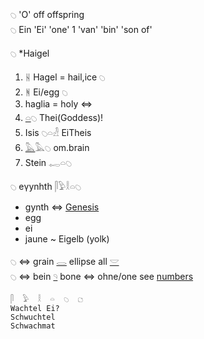 𓆇 'O' off offspring  
𓆇 Ein 'Ei' 'one' 1 'van' 'bin' 'son of'  

𓆇 *Haigel  
 1. ᚺ Hagel = hail,ice  𓆇  
 2. ᚻ Ei/egg 𓆇  
 3. haglia = holy ⇔  
 4. [𓏏](𓏏)𓆇 Thei(Goddess)!  
 5. Isis 𓆇𓏏𓁐 EiTheis  
 6. [𓅓](𓅓)𓅓𓆇 om.brain  
 7. Stein 𓉻𓏏𓆇  

𓆇 eγynhth 𓋴𓅱𓎛𓏏𓆇  
  * gynth ⇔ [Genesis](Genesis)  
  * egg  
  * ei  
  * jaune ~ Eigelb (yolk)  


𓆇 ⇔ grain [𓂋](𓂋) ellipse all [𓎟](𓎟)  
𓆇 ⇔ bein [𓄹](𓄹) bone ⇔ ohne/one see [numbers](numbers)  

```  
𓋴  𓅱  𓎛  𓏏  𓆇  𓐎  
Wachtel Ei?  
Schwuchtel  
Schwachmat  
```  